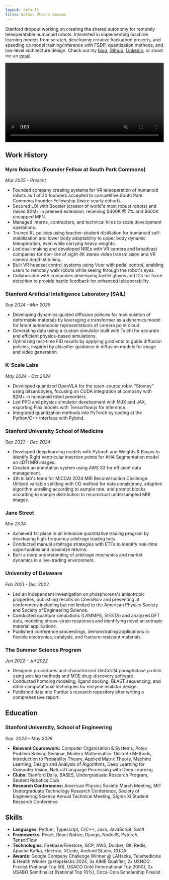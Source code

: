 ```yaml
---
layout: default
title: Nathan Zhao's Resume
---
```


Stanford dropout working on creating the shared autonomy for remotely teleoperatable humanoid robots. Interested in implementing machine learning models from scratch, developing creative hackathon projects, and speeding up model training/inference with FSDP, quantization methods, and low-level architecture design. Check out my [blog][blog-link], [Github][github-link], [LinkedIn][linkedin], or shoot me an [email][mail-link].


<video width="100%" controls autoplay muted loop>
  <source src="{{ '/images/resume/first_person_pov_medium.MOV' | relative_url }}" type="video/quicktime">
  Your browser does not support the video tag.
</video>

## Work History

### **Nyro Robotics (Founder Fellow at South Park Commons)**
*Mar 2025 - Present*
- Founded company creating systems for VR teleoperation of humanoid robots as 1 of 30 founders accepted to competitive South Park Commons Founder Fellowship (twice yearly cohort).
- Secured LOI with Booster (creator of world's most robust robots) and raised $2M+ in preseed extension, receiving $400K @ 7% and $600K uncapped MFN.
- Managed interns, contractors, and technical hires to scale development operations.
- Trained RL policies using teacher-student distillation for humanoid self-stabilization and lower body adaptability to upper body dynamic teleoperation, even while carrying heavy weights.
- Led deal-making and developed NREs with VR camera and broadcast companies for non-line of sight 4K stereo video transmission and VR camera depth stitching.
- Built VR headset control systems using Vuer with pedal control, enabling users to remotely walk robots while seeing through the robot's eyes.
- Collaborated with companies developing tactile gloves and ICs for force detection to provide haptic feedback for enhanced teleoperability.

### **Stanford Artificial Intelligence Laboratory (SAIL)**
*Sep 2024 - Mar 2025*
- Developing dynamics-guided diffusion policies for manipulation of deformable materials by leveraging a transformer as a dynamics model for latent autoencoder representations of camera point cloud.
- Generating data using a custom simulator built with Taichi for accurate and efficient physics-based simulations.
- Optimizing test-time FID results by applying gradients to guide diffusion policies, inspired by classifier guidance in diffusion models for image and video generation.

### **K-Scale Labs**
*May 2024 – Oct 2024*
- Developed quantized OpenVLA for the open-source robot "Stompy" using bitsandbytes, focusing on CUDA integration at company with $2M+ in humanoid robot preorders.
- Led PPO and physics simulator development with MJX and JAX, exporting Flax models with Tensorflow.js for inference.
- Integrated quantization methods into PyTorch by coding at the Python/C++ interface with Pybind.

### **Stanford University School of Medicine**
*Sep 2023 - Dec 2024*
- Developed deep learning models with Pytorch and Weights & Biases to identify Right Ventricular insertion points for AHA Segmentation model on cDTI MRI images.
- Created an annotation system using AWS S3 for efficient data management.
- 4th in lab's team for MICCAI 2024 MRI Reconstruction Challenge. Utilized variable splitting with CG method for data consistency, adaptive algorithm unrolling according to sample rate, and prompt blocks according to sample distribution to reconstruct undersampled MRI images.

### **Jane Street**
*Mar 2024*
- Achieved 1st place in an intensive quantitative trading program by developing high-frequency arbitrage trading bots.
- Conducted manual arbitrage strategies with ETFs to identify real-time opportunities and maximize returns.
- Built a deep understanding of arbitrage mechanics and market dynamics in a live-trading environment.

### **University of Delaware**
*Feb 2021 - Dec 2022*
- Led an independent investigation on phosphorene's anisotropic properties, publishing results on ChemRxiv and presenting at conferences including but not limited to the American Physics Society and Society of Engineering Science.
- Conducted quantum simulations (LAMMPS, SIESTA) and analyzed DFT data, modeling stress-strain responses and identifying novel anisotropic material applications.
- Published conference proceedings, demonstrating applications in flexible electronics, catalysis, and fracture-resistant materials.

### **The Summer Science Program** 
*Jun 2022 - Jul 2022*
- Designed procedures and characterized UmCdc14 phosphatase protein using wet-lab methods and MOE drug-discovery software.
- Conducted homolog modeling, ligand docking, BLAST sequencing, and other computational techniques for enzyme inhibitor design. 
- Published data into Purdue's research repository after writing a comprehensive report.

## Education

### **Stanford University, School of Engineering**
*Sep. 2023 – May 2026*

- **Relevant Coursework:** Computer Organization & Systems, Polya Problem Solving Seminar, Modern Mathematics: Discrete Methods, Introduction to Probability Theory, Applied Matrix Theory, Machine Learning, Design and Analysis of Algorithms, Deep Learning for Computer Vision, Natural Language Processing with Deep Learning
- **Clubs:** Stanford Daily, BASES, Undergraduate Research Program, Student Robotics Club
- **Research Conferences:** American Physics Society March Meeting, MIT Undergraduate Technology Research Conference, Society of Engineering Science Annual Technical Meeting, Sigma Xi Student Research Conference

## Skills

- **Languages**: Python, Typescript, C/C++, Java, JavaScript, Swift
- **Frameworks**: React, React Native, Django, NodeJS, Pytorch, TensorFlow
- **Technologies**: Firebase/Firestore, GCP, AWS, Docker, Git, Redis, Apache Kafka, Electron, XCode, Android Studio, CUDA
- **Awards**: Google Company Challenge Winner @ LAHacks, Telemedicine & Health Winner @ HopHacks 2024, 3x AIME Qualifier, 2x USNCO Finalist (National Top 50), USACO Gold (International Top 2000), 2x USABO Semifinalist (National Top 10%), Coca-Cola Scholarship Finalist

[linkedin]: https://www.linkedin.com/in/nathanjzhao
[blog-link]: https://nathanjzhao.github.io/
[github-link]: https://github.com/nathanjzhao
[mail-link]: mailto:nathanzh@stanford.edu
